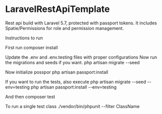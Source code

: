 # LaravelRestApiTemplate
Rest api build with Laravel 5.7, protected with passport tokens. It includes Spatie/Permissions for role and permission management.

Instructions to run

First run
  composer install
  
Update the .env and .env.testing files with proper configurations
Now run the migrations and seeds if you want.
  php artisan migrate --seed

Now initialize posspor
  php artisan passport:install
  
If you want to run the tests, also execute
  php artisan migrate --seed --env=testing
  php artisan passport:install --env=testing

And then
  composer test
  
To run a single test class
  ./vendor/bin/phpunit --filter ClassName
